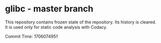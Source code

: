 # glibc - master branch

This repository contains frozen state of the repository.
Its history is cleared. It is used only for static code
analysis with Codacy.

Commit Time: 1706074951